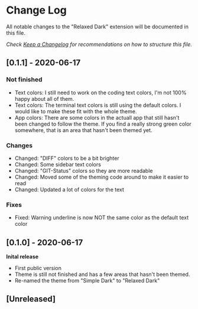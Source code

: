 # Change Log
All notable changes to the "Relaxed Dark" extension will be documented in this file.

_Check [Keep a Changelog](http://keepachangelog.com/) for recommendations on how to structure this file._

## [0.1.1] - 2020-06-17 
### Not finished
- Text colors: I still need to work on the coding text colors, I'm not 100% happy about all of them.
- Text colors: The terminal text colors is still using the default colors. I would like to make these fit with the whole theme.
- App colors: There are some colors in the actuall app that still hasn't been changed to follow the theme. If you find a really strong green color somewhere, that is an area that hasn't been themed yet.  

### Changes
- Changed: "DIFF" colors to be a bit brighter
- Changed: Some sidebar text colors
- Changed: "GIT-Status" colors so they are more readable
- Changed: Moved some of the theming code around to make it easier to read
- Changed: Updated a lot of colors for the text

### Fixes
- Fixed: Warning underline is now NOT the same color as the default text color

## [0.1.0] - 2020-06-17 
**Inital release**
- First public version
- Theme is still not finished and has a few areas that hasn't been themed. 
- Re-named the theme from "Simple Dark" to "Relaxed Dark"

## [Unreleased]